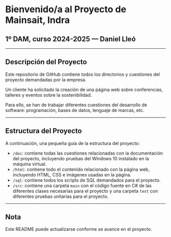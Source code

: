 # Bienvenido/a al Proyecto de Mainsait, Indra

## 1º DAM, curso 2024-2025 — Daniel Lleó

---

## Descripción del Proyecto

Este repositorio de GitHub contiene todos los directorios y cuestiones del proyecto demandadas por la empresa.

Un cliente ha solicitado la creación de una página web sobre conferencias, talleres y eventos sobre la sostenibilidad.

Para ello, se han de trabajar diferentes cuestiones del desarrollo de software: programación, bases de datos, lenguaje de marcas, etc.

---

## Estructura del Proyecto

A continuación, una pequeña guía de la estructura del proyecto:

- `/doc`: contiene todas las cuestiones relacionadas con la documentación del proyecto, incluyendo pruebas del Windows 10 instalado en la máquina virtual.
- `/html`: contiene todo el contenido relacionado con la página web, incluyendo HTML, CSS e imágenes usadas en la página.
- `/sql`: contiene todos los scripts de SQL demandados para el proyecto.
- `/src`: contiene una carpeta `main` con el código fuente en C# de las diferentes clases necesarias para el proyecto y una carpeta `test` con diferentes pruebas unitarias para el proyecto.

---

## Nota

Este README puede actualizarse conforme se avance en el proyecto.